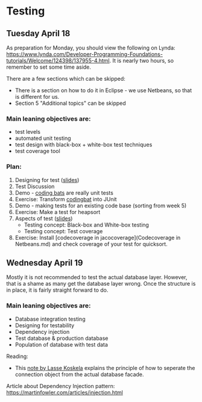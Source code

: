 # Testing
## Tuesday April 18

As preparation for Monday, you should view the following on Lynda:
<https://www.lynda.com/Developer-Programming-Foundations-tutorials/Welcome/124398/137955-4.html>. 
It is nearly two hours, so remember to set some time aside.

There are a few sections which can be skipped:

- There is a section on how to do it in Eclipse - we use Netbeans, so that is different for us.
- Section 5 "Additional topics" can be skipped

### Main leaning objectives are:
* test levels 
* automated unit testing
* test design with black-box + white-box test techniques
* test coverage tool

### Plan:
1. Designing for test ([slides](TestSlides.pdf))
1. Test Discussion
3. Demo - [coding bats](http://codingbat.com/prob/p192082) are really unit tests
4. Exercise: Transform [codingbat](http://codingbat.com/prob/p136351) into JUnit
5. Demo - making tests for an existing code base (sorting from week 5)
6. Exercise: Make a test for heapsort
7. Aspects of test ([slides](TestSlides.pdf))
	- Testing concept: Black-box and White-box testing
	- Testing concept: Test coverage
8. Exercise: Install [codecoverage in jacocoverage](Codecoverage in Netbeans.md) and check coverage of your test for quicksort.


## Wednesday April 19
Mostly it is not recommended to test the actual database layer. 
However, that is a shame as many get the database layer wrong. Once the structure is in place, it is fairly straight forward to do.

### Main leaning objectives are:
* Database integration testing 
* Designing for testability
* Dependency injection 
* Test database & production database
* Population of database with test data


Reading:

- This [note by Lasse Koskela](databaseTest.md) explains the principle of how to seperate the connection object from the actual database facade.

Article about Dependency Injection pattern: https://martinfowler.com/articles/injection.html

	
	
	
	
